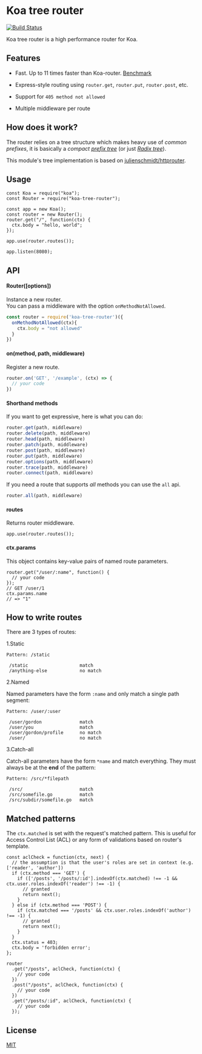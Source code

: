 # Koa tree router

[![Build Status](https://travis-ci.org/steambap/koa-tree-router.svg?branch=master)](https://travis-ci.org/steambap/koa-tree-router)

Koa tree router is a high performance router for Koa.

## Features

- Fast. Up to 11 times faster than Koa-router. [Benchmark](https://github.com/delvedor/router-benchmark)

- Express-style routing using `router.get`, `router.put`, `router.post`, etc.

- Support for `405 method not allowed`

- Multiple middleware per route

## How does it work?

The router relies on a tree structure which makes heavy use of *common prefixes*, it is basically a *compact* [*prefix tree*](https://en.wikipedia.org/wiki/Trie) (or just [*Radix tree*](https://en.wikipedia.org/wiki/Radix_tree)).

This module's tree implementation is based on [julienschmidt/httprouter](https://github.com/julienschmidt/httprouter).

## Usage

```JS
const Koa = require("koa");
const Router = require("koa-tree-router");

const app = new Koa();
const router = new Router();
router.get("/", function(ctx) {
  ctx.body = "hello, world";
});

app.use(router.routes());

app.listen(8080);
```

## API

#### Router([options])
Instance a new router.  
You can pass a middleware with the option `onMethodNotAllowed`.
```js
const router = require('koa-tree-router')({
  onMethodNotAllowed(ctx){
    ctx.body = "not allowed"
  }
})
```

#### on(method, path, middleware)
Register a new route.
```js
router.on('GET', '/example', (ctx) => {
  // your code
})
```

#### Shorthand methods
If you want to get expressive, here is what you can do:
```js
router.get(path, middleware)
router.delete(path, middleware)
router.head(path, middleware)
router.patch(path, middleware)
router.post(path, middleware)
router.put(path, middleware)
router.options(path, middleware)
router.trace(path, middleware)
router.connect(path, middleware)
```

If you need a route that supports *all* methods you can use the `all` api.
```js
router.all(path, middleware)
```

#### routes
Returns router middleware.

```JS
app.use(router.routes());
```

#### ctx.params
This object contains key-value pairs of named route parameters.

```JS
router.get("/user/:name", function() {
  // your code
});
// GET /user/1
ctx.params.name
// => "1"
```

## How to write routes
There are 3 types of routes:

1.Static
```
Pattern: /static

 /static                   match
 /anything-else            no match
```

2.Named

Named parameters have the form `:name` and only match a single path segment:
```
Pattern: /user/:user

 /user/gordon              match
 /user/you                 match
 /user/gordon/profile      no match
 /user/                    no match
```

3.Catch-all

Catch-all parameters have the form `*name` and match everything. They must always be at the **end** of the pattern:

```
Pattern: /src/*filepath

 /src/                     match
 /src/somefile.go          match
 /src/subdir/somefile.go   match
```

## Matched patterns
The `ctx.matched` is set with the request's matched pattern. This is useful for Access Control List (ACL) or any form of validations based on router's template.

```JS
const aclCheck = function(ctx, next) {
  // the assumption is that the user's roles are set in context (e.g. ['reader', 'author'])
  if (ctx.method === 'GET') {
    if (['/posts', '/posts/:id'].indexOf(ctx.matched) !== -1 && ctx.user.roles.indexOf('reader') !== -1) {
      // granted
      return next();
    }
  } else if (ctx.method === 'POST') {
    if (ctx.matched === '/posts' && ctx.user.roles.indexOf('author') !== -1) {
      // granted
      return next();
    }
  }
  ctx.status = 403;
  ctx.body = 'forbidden error';
};

router
  .get("/posts", aclCheck, function(ctx) {
    // your code
  })
  .post("/posts", aclCheck, function(ctx) {
    // your code
  })
  .get("/posts/:id", aclCheck, function(ctx) {
    // your code
  });
```

## License

[MIT](LICENSE)